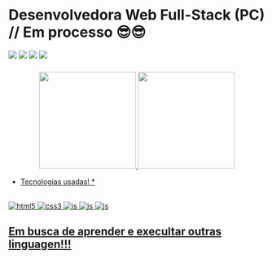 # Desenvolvedora Web Full-Stack (PC) // Em processo 😎😎

<div>
  <a href="https://instagram.com/lice_rodrigues2" target="_blank"><img src="https://img.shields.io/badge/-Instagram-%23E4405F?style=for-the-badge&logo=instagram&logoColor=white" target="_blank"></a>
 <a href="(https://discord.com" target="_blank"><img src="https://img.shields.io/badge/Discord-7289DA?style=for-the-badge&logo=discord&logoColor=white" target="_blank"></a> 
  <a href="https://www.linkedin.com/in/alice-rodrigues-alves-263811252/" target="_blank"><img src="https://img.shields.io/badge/-LinkedIn-%230077B5?style=for-the-badge&logo=linkedin&logoColor=white" target="_blank"></a> 
  <a href =""><img src="https://img.shields.io/badge/-Gmail-%23333?style=for-the-badge&logo=gmail&logoColor=red" target="_blank"></a>
  </div>


###

<div align="center">
  <a href="[https://github.com/licee23]">
  <img height="190em" src="https://github-readme-stats.vercel.app/api?username=licee23&show_icons=true&theme=dracula&include_all_commits=true&count_private=true"/>
  <img height="190em" src="https://github-readme-stats.vercel.app/api/top-langs/?username=licee23&layout=compact&langs_count=7&theme=dracula"/>
</div>


* Tecnologias usadas! *

<div style="display: inline_block"><br>
    <img aligh="center" src="https://img.shields.io/badge/HTML5-E34F26?style=for-the-badge&logo=html5&logoColor=white" alt="html5">
    <img aligh="center" src="https://img.shields.io/badge/CSS3-1572B6?style=for-the-badge&logo=css3&logoColor=white" alt="css3">
    <img aligh="center" src="https://img.shields.io/badge/JavaScript-F7DF1E?style=for-the-badge&logo=javascript&logoColor=black" alt="js">
    <img aligh="center" src="https://img.shields.io/badge/Node.js-43853D?style=for-the-badge&logo=node.js&logoColor=white" alt="js">
    <img aligh="center" src="https://img.shields.io/badge/React-20232A?style=for-the-badge&logo=react&logoColor=61DAFB" alt="js">
</div>


## Em busca de aprender e execultar outras linguagen!!!
